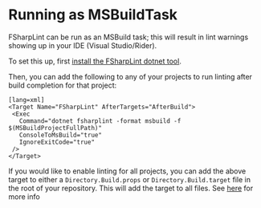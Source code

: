 # Running as MSBuildTask

FSharpLint can be run as an MSBuild task; this will result in lint warnings showing up in your IDE (Visual Studio/Rider).

To set this up, first [install the FSharpLint dotnet tool](ConsoleApplication).

Then, you can add the following to any of your projects to run linting after build completion for that project:

    [lang=xml]
    <Target Name="FSharpLint" AfterTargets="AfterBuild">
     <Exec
       Command="dotnet fsharplint -format msbuild -f $(MSBuildProjectFullPath)"
       ConsoleToMsBuild="true"
       IgnoreExitCode="true"
     />
    </Target>

If you would like to enable linting for all projects, you can add the above target to either a `Directory.Build.props` or `Directory.Build.target` file in the root of your repository. This will add the target to all files. See [here](https://docs.microsoft.com/en-us/visualstudio/msbuild/customize-your-build?view=vs-2019) for more info